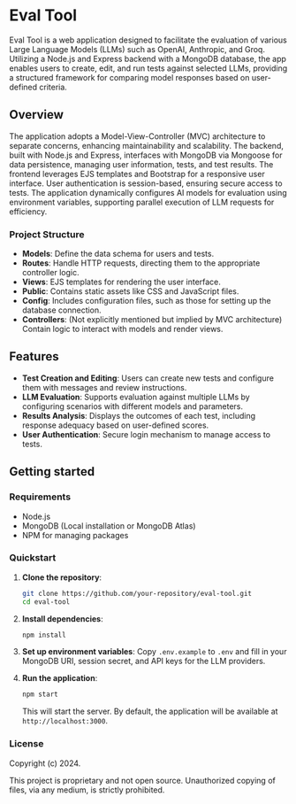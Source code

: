 # Eval Tool

Eval Tool is a web application designed to facilitate the evaluation of various Large Language Models (LLMs) such as OpenAI, Anthropic, and Groq. Utilizing a Node.js and Express backend with a MongoDB database, the app enables users to create, edit, and run tests against selected LLMs, providing a structured framework for comparing model responses based on user-defined criteria.

## Overview

The application adopts a Model-View-Controller (MVC) architecture to separate concerns, enhancing maintainability and scalability. The backend, built with Node.js and Express, interfaces with MongoDB via Mongoose for data persistence, managing user information, tests, and test results. The frontend leverages EJS templates and Bootstrap for a responsive user interface. User authentication is session-based, ensuring secure access to tests. The application dynamically configures AI models for evaluation using environment variables, supporting parallel execution of LLM requests for efficiency.

### Project Structure

- **Models**: Define the data schema for users and tests.
- **Routes**: Handle HTTP requests, directing them to the appropriate controller logic.
- **Views**: EJS templates for rendering the user interface.
- **Public**: Contains static assets like CSS and JavaScript files.
- **Config**: Includes configuration files, such as those for setting up the database connection.
- **Controllers**: (Not explicitly mentioned but implied by MVC architecture) Contain logic to interact with models and render views.

## Features

- **Test Creation and Editing**: Users can create new tests and configure them with messages and review instructions.
- **LLM Evaluation**: Supports evaluation against multiple LLMs by configuring scenarios with different models and parameters.
- **Results Analysis**: Displays the outcomes of each test, including response adequacy based on user-defined scores.
- **User Authentication**: Secure login mechanism to manage access to tests.

## Getting started

### Requirements

- Node.js
- MongoDB (Local installation or MongoDB Atlas)
- NPM for managing packages

### Quickstart

1. **Clone the repository**:
   ```sh
   git clone https://github.com/your-repository/eval-tool.git
   cd eval-tool
   ```

2. **Install dependencies**:
   ```sh
   npm install
   ```

3. **Set up environment variables**:
   Copy `.env.example` to `.env` and fill in your MongoDB URI, session secret, and API keys for the LLM providers.

4. **Run the application**:
   ```sh
   npm start
   ```
   This will start the server. By default, the application will be available at `http://localhost:3000`.

### License

Copyright (c) 2024.

This project is proprietary and not open source. Unauthorized copying of files, via any medium, is strictly prohibited.